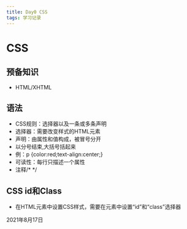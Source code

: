 ```yaml
---
title: Day0 CSS
tags: 学习记录
---
```


# CSS

## 预备知识
- HTML/XHTML

## 语法
- CSS规则：选择器以及一条或多条声明
- 选择器：需要改变样式的HTML元素
- 声明：由属性和值构成，被冒号分开
- 以分号结束,大括号括起来
- 例：p {color:red;text-align:center;}
- 可读性：每行只描述一个属性
- 注释/* */

## CSS id和Class
- 在HTML元素中设置CSS样式，需要在元素中设置“id”和“class”选择器
<!--more-->

2021年8月17日

